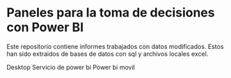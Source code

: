 # Paneles para la toma de decisiones con Power BI

Este repositorio contiene informes trabajados con datos modificados. Estos han sido extraidos de bases de datos con sql y archivos locales excel.

Desktop
Servicio de power bi
Power bi movil


